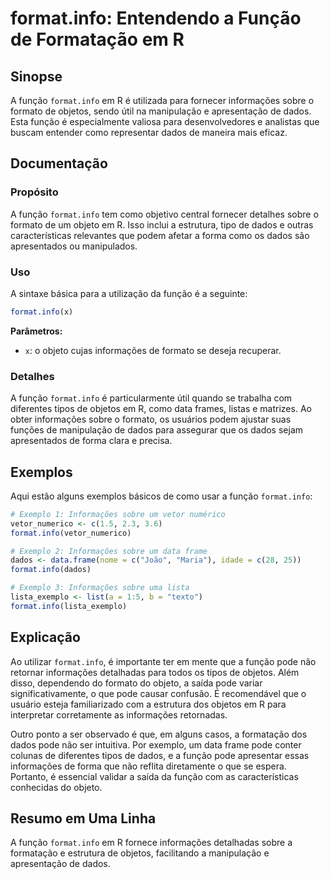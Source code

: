 <!--
Meta Description: # format.info: Entendendo a Função de Formatação em R ## Sinopse A função `format.info` em R é utilizada para fornecer informações sobre o formato de ...
Meta Keywords: format, info, função, dados, informações
-->

# format.info: Entendendo a Função de Formatação em R

## Sinopse
A função `format.info` em R é utilizada para fornecer informações sobre o formato de objetos, sendo útil na manipulação e apresentação de dados. Esta função é especialmente valiosa para desenvolvedores e analistas que buscam entender como representar dados de maneira mais eficaz.

## Documentação
### Propósito
A função `format.info` tem como objetivo central fornecer detalhes sobre o formato de um objeto em R. Isso inclui a estrutura, tipo de dados e outras características relevantes que podem afetar a forma como os dados são apresentados ou manipulados.

### Uso
A sintaxe básica para a utilização da função é a seguinte:

```R
format.info(x)
```

**Parâmetros:**
- `x`: o objeto cujas informações de formato se deseja recuperar.

### Detalhes
A função `format.info` é particularmente útil quando se trabalha com diferentes tipos de objetos em R, como data frames, listas e matrizes. Ao obter informações sobre o formato, os usuários podem ajustar suas funções de manipulação de dados para assegurar que os dados sejam apresentados de forma clara e precisa. 

## Exemplos
Aqui estão alguns exemplos básicos de como usar a função `format.info`:

```R
# Exemplo 1: Informações sobre um vetor numérico
vetor_numerico <- c(1.5, 2.3, 3.6)
format.info(vetor_numerico)

# Exemplo 2: Informações sobre um data frame
dados <- data.frame(nome = c("João", "Maria"), idade = c(28, 25))
format.info(dados)

# Exemplo 3: Informações sobre uma lista
lista_exemplo <- list(a = 1:5, b = "texto")
format.info(lista_exemplo)
```

## Explicação
Ao utilizar `format.info`, é importante ter em mente que a função pode não retornar informações detalhadas para todos os tipos de objetos. Além disso, dependendo do formato do objeto, a saída pode variar significativamente, o que pode causar confusão. É recomendável que o usuário esteja familiarizado com a estrutura dos objetos em R para interpretar corretamente as informações retornadas. 

Outro ponto a ser observado é que, em alguns casos, a formatação dos dados pode não ser intuitiva. Por exemplo, um data frame pode conter colunas de diferentes tipos de dados, e a função pode apresentar essas informações de forma que não reflita diretamente o que se espera. Portanto, é essencial validar a saída da função com as características conhecidas do objeto.

## Resumo em Uma Linha
A função `format.info` em R fornece informações detalhadas sobre a formatação e estrutura de objetos, facilitando a manipulação e apresentação de dados.